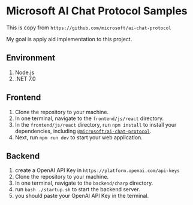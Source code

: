 # Microsoft AI Chat Protocol Samples

This is copy from `https://github.com/microsoft/ai-chat-protocol`

My goal is apply aid implementation to this project.

## Environment

1. Node.js
2. .NET 7.0

## Frontend

1. Clone the repository to your machine.
2. In one terminal, navigate to the `frontend/js/react` directory.
3. In the `frontend/js/react` directory, run `npm install` to install your dependencies, including [`@microsoft/ai-chat-protocol`](https://www.npmjs.com/package/@microsoft/ai-chat-protocol).
4. Next, run `npm run dev` to start your web application.

## Backend

1. create a OpenAI API Key in `https://platform.openai.com/api-keys`
2. Clone the repository to your machine.
3. In one terminal, navigate to the `backend/charp` directory.
4. run `bash ./startup.sh` to start the backend server.
5. you should paste your OpenAI API Key in the terminal.